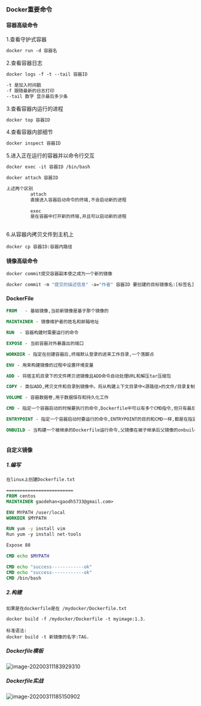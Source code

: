 ### Docker重要命令



#### 容器高级命令

1.查看守护式容器

~~~dockerfile
docker run -d 容器名
~~~



2.查看容器日志

~~~dockerfile
docker logs -f -t --tail 容器ID

-t 是加入时间戳
-f 跟随最新的日志打印
--tail 数字 显示最后多少条
~~~



3.查看容器内运行的进程

~~~dockerfile
docker top 容器ID
~~~



4.查看容器内部细节

~~~dockerfile
docker inspect 容器ID
~~~



5.进入正在运行的容器并以命令行交互

~~~dockerfile
docker exec -it 容器ID /bin/bash

docker attach 容器ID

上述两个区别  
         attach
         直接进入容器启动命令的终端,不会启动新的进程
         
         exec
         是在容器中打开新的终端,并且可以启动新的进程
        

~~~



6.从容器内拷贝文件到主机上

~~~
docker cp 容器ID:容器内路径  
~~~



#### 镜像高级命令

~~~dockerfile
docker commit提交容器副本使之成为一个新的镜像

docker commit -m "提交的描述信息" -a="作者" 容器ID 要创建的目标镜像名:[标签名]

~~~





#### DockerFile 

~~~dockerfile
FROM   - 基础镜像,当前新镜像是基于那个镜像的

MAINTAINER - 镜像维护者的姓名和邮箱地址

RUN  - 容器构建时需要运行的命令

EXPOSE - 当前容器对外暴露出的端口

WORKDIR - 指定在创建容器后,终端默认登录的进来工作目录,一个落脚点

ENV - 用来构建镜像的过程中设置环境变量

ADD - 将宿主机目录下的文件拷贝进镜像且ADD命令自动处理URL和解压tar压缩包

COPY - 类似ADD,拷贝文件和目录到镜像中。将从构建上下文目录中<源路径>的文件/目录复制到新的一层的镜像内的<目标路径>位置

VOLUME - 容器数据卷,用于数据保存和持久化工作

CMD - 指定一个容器启动的时候要执行的命令,Dockerfile中可以有多个CMD指令,但只有最后一个生效,CMD，会被docker run 之后的参数替换

ENTRYPOINT - 指定一个容器启动时要运行的命令,ENTRYPOINT的目的和CMD一样,都是在指定容器启动程序及参数

ONBUILD - 当构建一个被继承的Dockerfile运行命令,父镜像在被子继承后父镜像的onbuild被触发
      

~~~



#### 自定义镜像

##### 1.编写

~~~dockerfile
在linux上创建Dockerfile.txt

=========================
FROM centos
MAINTAINER gaodehan<gaodh5733@gmail.com>

ENV MYPATH /user/local
WORKDIR $MYPATH

RUN yum -y install vim
Run yum -y install net-tools

Expose 80

CMD echo $MYPATH

CMD echo "success------------ok"
CMD echo "success------------ok"
CMD /bin/bash

~~~



##### 2.构建

~~~docker
如果是在dockerfile是在 /mydocker/Dockerfile.txt

docker build -f /mydocker/Dockerfile -t myimage:1.3.

标准语法:
docker build -t 新镜像的名字:TAG.
~~~



##### Dockerfile模板

![image-20200311183929310](C:\Users\Dehan.Gao\AppData\Roaming\Typora\typora-user-images\image-20200311183929310.png)



##### Dockerfile实战

![image-20200311185150902](C:\Users\Dehan.Gao\AppData\Roaming\Typora\typora-user-images\image-20200311185150902.png)










